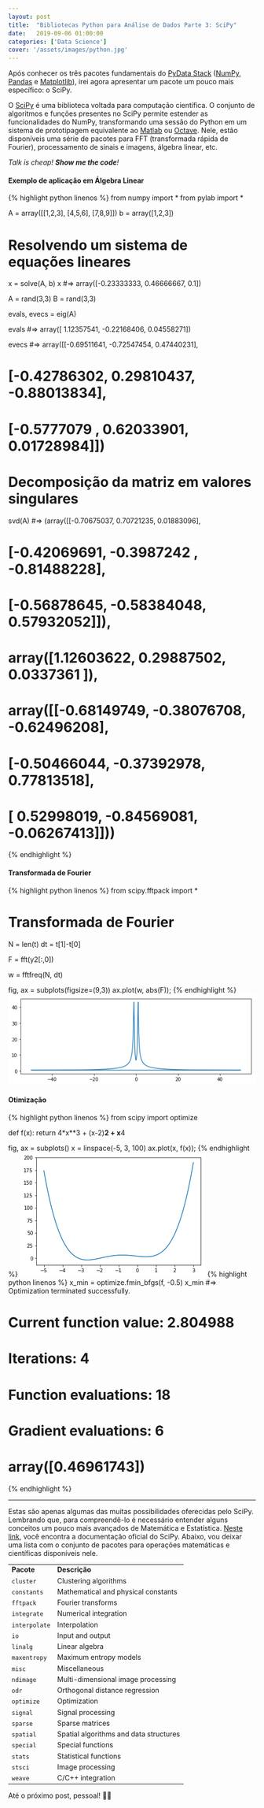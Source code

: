```yaml
---
layout: post
title:  "Bibliotecas Python para Análise de Dados Parte 3: SciPy"
date:   2019-09-06 01:00:00
categories: ['Data Science']
cover: '/assets/images/python.jpg'
---
```


Após conhecer os três pacotes fundamentais do [PyData Stack][pydata] ([NumPy][numpy], [Pandas][pandas] e [Matplotlib][matplotlib]), irei agora apresentar um pacote um pouco mais específico: o SciPy.

O [SciPy][scipy] é uma biblioteca voltada para computação científica. O conjunto de algoritmos e funções presentes no SciPy permite estender as funcionalidades do NumPy, transformando uma sessão do Python em um sistema de prototipagem equivalente ao [Matlab][matlab] ou [Octave][octave]. Nele, estão disponíveis uma série de pacotes para FFT (transformada rápida de Fourier), processamento de sinais e imagens, álgebra linear, etc.

*Talk is cheap! **Show me the code**!*

#### Exemplo de aplicação em Álgebra Linear
<p />

{% highlight python linenos %}
from numpy import *
from pylab import *

A = array([[1,2,3], [4,5,6], [7,8,9]])
b = array([1,2,3])

# Resolvendo um sistema de equações lineares
x = solve(A, b)
x
#=> array([-0.23333333,  0.46666667,  0.1])

A = rand(3,3)
B = rand(3,3)

evals, evecs = eig(A)

evals
#=> array([ 1.12357541, -0.22168406,  0.04558271])

evecs
#=> array([[-0.69511641, -0.72547454,  0.47440231],
#          [-0.42786302,  0.29810437, -0.88013834],
#          [-0.5777079 ,  0.62033901,  0.01728984]])

# Decomposição da matriz em valores singulares
svd(A)
#=> (array([[-0.70675037,  0.70721235,  0.01883096],
#           [-0.42069691, -0.3987242 , -0.81488228],
#           [-0.56878645, -0.58384048,  0.57932052]]),
#    array([1.12603622, 0.29887502, 0.0337361 ]),
#    array([[-0.68149749, -0.38076708, -0.62496208],
#           [-0.50466044, -0.37392978,  0.77813518],
#           [ 0.52998019, -0.84569081, -0.06267413]]))

{% endhighlight %}

#### Transformada de Fourier
<p />

{% highlight python linenos %}
from scipy.fftpack import *

# Transformada de Fourier
N = len(t)
dt = t[1]-t[0]

F = fft(y2[:,0]) 

w = fftfreq(N, dt)

fig, ax = subplots(figsize=(9,3))
ax.plot(w, abs(F));
{% endhighlight %}
![Output][graphic1]

#### Otimização
<p />

{% highlight python linenos %}
from scipy import optimize

def f(x):
    return 4*x**3 + (x-2)**2 + x**4

fig, ax  = subplots()
x = linspace(-5, 3, 100)
ax.plot(x, f(x));
{% endhighlight %}
![Output][graphic2]
{% highlight python linenos %}
x_min = optimize.fmin_bfgs(f, -0.5)
x_min
#=> Optimization terminated successfully.
#            Current function value: 2.804988
#            Iterations: 4
#            Function evaluations: 18
#            Gradient evaluations: 6
#   array([0.46961743])
{% endhighlight %}

----
Estas são apenas algumas das muitas possibilidades oferecidas pelo SciPy. Lembrando que, para compreendê-lo é necessário entender alguns conceitos um pouco mais avançados de Matemática e Estatística. [Neste link][doc], você encontra a documentação oficial do SciPy. Abaixo, vou deixar uma lista com o conjunto de pacotes para operações matemáticas e científicas disponíveis nele.

<table class="ArticleTableNoBorder">
	<tbody>
		<tr>
			<td><strong>Pacote</strong></td>
			<td><strong>Descrição</strong></td>
		</tr>
		<tr>
			<td><code>cluster</code></td>
			<td>Clustering algorithms</td>
		</tr>
		<tr>
			<td><code>constants</code></td>
			<td>Mathematical and physical constants</td>
		</tr>
		<tr>
			<td><code>fftpack</code></td>
			<td>Fourier transforms</td>
		</tr>
		<tr>
			<td><code>integrate</code></td>
			<td>Numerical integration</td>
		</tr>
		<tr>
			<td><code>interpolate</code></td>
			<td>Interpolation</td>
		</tr>
		<tr>
			<td><code>io</code></td>
			<td>Input and output</td>
		</tr>
		<tr>
			<td><code>linalg</code></td>
			<td>Linear algebra</td>
		</tr>
		<tr>
			<td><code>maxentropy</code></td>
			<td>Maximum entropy models</td>
		</tr>
		<tr>
			<td><code>misc</code></td>
			<td>Miscellaneous</td>
		</tr>
		<tr>
			<td><code>ndimage</code></td>
			<td>Multi-dimensional image processing</td>
		</tr>
		<tr>
			<td><code>odr</code></td>
			<td>Orthogonal distance regression</td>
		</tr>
		<tr>
			<td><code>optimize</code></td>
			<td>Optimization</td>
		</tr>
		<tr>
			<td><code>signal</code></td>
			<td>Signal processing</td>
		</tr>
		<tr>
			<td><code>sparse</code></td>
			<td>Sparse matrices</td>
		</tr>
		<tr>
			<td><code>spatial</code></td>
			<td>Spatial algorithms and data structures</td>
		</tr>
		<tr>
			<td><code>special</code></td>
			<td>Special functions</td>
		</tr>
		<tr>
			<td><code>stats</code></td>
			<td>Statistical functions</td>
		</tr>
		<tr>
			<td><code>stsci</code></td>
			<td>Image processing</td>
		</tr>
		<tr>
			<td><code>weave</code></td>
			<td>C/C++ integration</td>
		</tr>
	</tbody>
</table>

Até o próximo post, pessoal! 👨‍💻

[pydata]: https://pydata.org/
[matplotlib]: https://matplotlib.org/
[scipy]: https://www.scipy.org/
[numpy]: https://numpy.org/
[pandas]: https://pandas.pydata.org/
[matlab]: https://www.mathworks.com/products/matlab.html
[octave]: https://www.gnu.org/software/octave/
[doc]: https://docs.scipy.org/doc/

[graphic1]: /assets/images/scipy/output_14_0.png
[graphic2]: /assets/images/scipy/output_23_0.png
